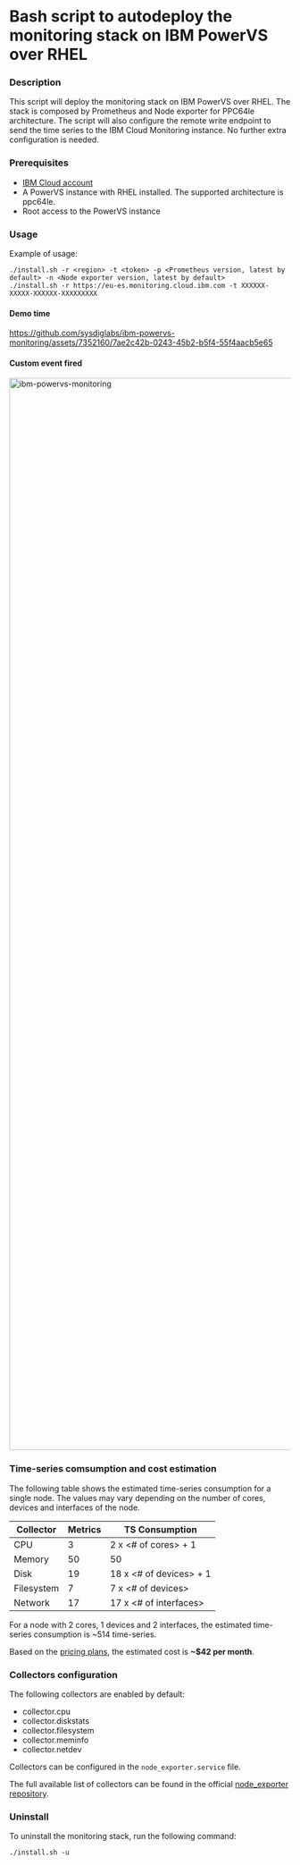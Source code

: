# Bash script to autodeploy the monitoring stack on IBM PowerVS over RHEL

### Description

This script will deploy the monitoring stack on IBM PowerVS over RHEL. The stack is composed by Prometheus and Node exporter for PPC64le architecture. The script will also configure the remote write endpoint to send the time series to the IBM Cloud Monitoring instance. No further extra configuration is needed.

### Prerequisites

- [IBM Cloud account](https://cloud.ibm.com/registration)
- A PowerVS instance with RHEL installed. The supported architecture is ppc64le.
- Root access to the PowerVS instance

### Usage

Example of usage:
```
./install.sh -r <region> -t <token> -p <Prometheus version, latest by default> -n <Node exporter version, latest by default>
./install.sh -r https://eu-es.monitoring.cloud.ibm.com -t XXXXXX-XXXXX-XXXXXX-XXXXXXXXX
```

#### Demo time
https://github.com/sysdiglabs/ibm-powervs-monitoring/assets/7352160/7ae2c42b-0243-45b2-b5f4-55f4aacb5e65

#### Custom event fired

<img width="1919" alt="ibm-powervs-monitoring" src="https://github.com/sysdiglabs/ibm-powervs-monitoring/assets/7352160/15451781-e835-4233-b224-0aa363c35799">

### Time-series comsumption and cost estimation

The following table shows the estimated time-series consumption for a single node. The values may vary depending on the number of cores, devices and interfaces of the node.

| Collector  | Metrics | TS Consumption          |
| ---------- | ------- | ----------------------- |
| CPU        | 3       | 2 x <# of cores> + 1    |
| Memory     | 50      | 50                      |
| Disk       | 19      | 18 x <# of devices> + 1 |
| Filesystem | 7       | 7 x <# of devices>      |
| Network    | 17      | 17 x <# of interfaces>  |

For a node with 2 cores, 1 devices and 2 interfaces, the estimated time-series consumption is ~514 time-series.

Based on the [pricing plans](https://cloud.ibm.com/docs/monitoring?topic=monitoring-pricing_plans), the estimated cost is **~$42 per month**.

### Collectors configuration

The following collectors are enabled by default:
- collector.cpu
- collector.diskstats
- collector.filesystem
- collector.meminfo
- collector.netdev

Collectors can be configured in the ```node_exporter.service``` file.

The full available list of collectors can be found in the official [node_exporter repository](https://github.com/prometheus/node_exporter).

### Uninstall

To uninstall the monitoring stack, run the following command:
```
./install.sh -u
```